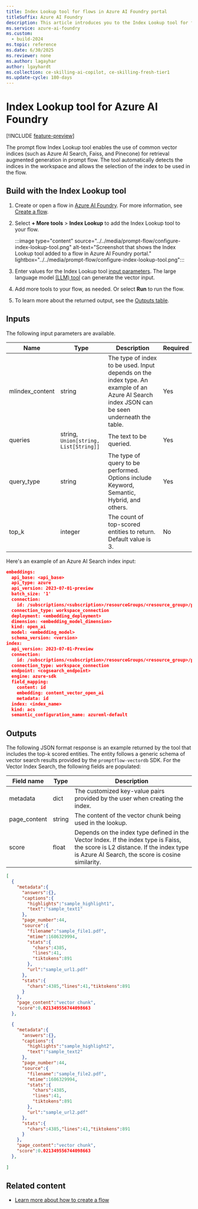 ```yaml
---
title: Index Lookup tool for flows in Azure AI Foundry portal
titleSuffix: Azure AI Foundry
description: This article introduces you to the Index Lookup tool for flows in Azure AI Foundry portal.
ms.service: azure-ai-foundry
ms.custom:
  - build-2024
ms.topic: reference
ms.date: 6/30/2025
ms.reviewer: none
ms.author: lagayhar
author: lgayhardt
ms.collection: ce-skilling-ai-copilot, ce-skilling-fresh-tier1
ms.update-cycle: 180-days
---
```


# Index Lookup tool for Azure AI Foundry

[!INCLUDE [feature-preview](../../includes/feature-preview.md)]

The prompt flow Index Lookup tool enables the use of common vector indices (such as Azure AI Search, Faiss, and Pinecone) for retrieval augmented generation in prompt flow. The tool automatically detects the indices in the workspace and allows the selection of the index to be used in the flow.

## Build with the Index Lookup tool

1. Create or open a flow in [Azure AI Foundry](https://ai.azure.com/?cid=learnDocs). For more information, see [Create a flow](../flow-develop.md).
1. Select **+ More tools** > **Index Lookup** to add the Index Lookup tool to your flow.

    :::image type="content" source="../../media/prompt-flow/configure-index-lookup-tool.png" alt-text="Screenshot that shows the Index Lookup tool added to a flow in Azure AI Foundry portal." lightbox="../../media/prompt-flow/configure-index-lookup-tool.png":::

1. Enter values for the Index Lookup tool [input parameters](#inputs). The large language model [(LLM) tool](llm-tool.md) can generate the vector input.
1. Add more tools to your flow, as needed. Or select **Run** to run the flow.
1. To learn more about the returned output, see the [Outputs table](#outputs).

## Inputs

The following input parameters are available.

| Name | Type | Description | Required |
| ---- | ---- | ----------- | -------- |
| mlindex_content | string | The type of index to be used. Input depends on the index type. An example of an Azure AI Search index JSON can be seen underneath the table. | Yes |
| queries | string, `Union[string, List[String]]` | The text to be queried.| Yes |
|query_type | string | The type of query to be performed. Options include Keyword, Semantic, Hybrid, and others.  | Yes |
| top_k | integer | The count of top-scored entities to return. Default value is 3. | No |

Here's an example of an Azure AI Search index input:

```json
embeddings:
  api_base: <api_base>
  api_type: azure
  api_version: 2023-07-01-preview
  batch_size: '1'
  connection:
    id: /subscriptions/<subscription>/resourceGroups/<resource_group>/providers/Microsoft.MachineLearningServices/workspaces/<workspace> /connections/<AOAI_connection>
  connection_type: workspace_connection
  deployment: <embedding_deployment>
  dimension: <embedding_model_dimension>
  kind: open_ai
  model: <embedding_model>
  schema_version: <version>
index:
  api_version: 2023-07-01-Preview
  connection:
    id: /subscriptions/<subscription>/resourceGroups/<resource_group>/providers/Microsoft.MachineLearningServices/workspaces/<workspace> /connections/<cogsearch_connection>
  connection_type: workspace_connection
  endpoint: <cogsearch_endpoint>
  engine: azure-sdk
  field_mapping:
    content: id
    embedding: content_vector_open_ai
    metadata: id
  index: <index_name>
  kind: acs
  semantic_configuration_name: azureml-default
```

## Outputs

The following JSON format response is an example returned by the tool that includes the top-k scored entities. The entity follows a generic schema of vector search results provided by the `promptflow-vectordb` SDK. For the Vector Index Search, the following fields are populated:

| Field name | Type | Description |
| ---- | ---- | ----------- |
| metadata | dict | The customized key-value pairs provided by the user when creating the index. |
| page_content | string | The content of the vector chunk being used in the lookup. |
| score | float | Depends on the index type defined in the Vector Index. If the index type is Faiss, the score is L2 distance. If the index type is Azure AI Search, the score is cosine similarity. |

```json
[
  {
    "metadata":{
      "answers":{},
      "captions":{
        "highlights":"sample_highlight1",
        "text":"sample_text1"
      },
      "page_number":44,
      "source":{
        "filename":"sample_file1.pdf",
        "mtime":1686329994,
        "stats":{
          "chars":4385,
          "lines":41,
          "tiktokens":891
        },
        "url":"sample_url1.pdf"
      },
      "stats":{
        "chars":4385,"lines":41,"tiktokens":891
      }
    },
    "page_content":"vector chunk",
    "score":0.021349556744098663
  },

  {
    "metadata":{
      "answers":{},
      "captions":{
        "highlights":"sample_highlight2",
        "text":"sample_text2"
      },
      "page_number":44,
      "source":{
        "filename":"sample_file2.pdf",
        "mtime":1686329994,
        "stats":{
          "chars":4385,
          "lines":41,
          "tiktokens":891
        },
        "url":"sample_url2.pdf"
      },
      "stats":{
        "chars":4385,"lines":41,"tiktokens":891
      }
    },
    "page_content":"vector chunk",
    "score":0.021349556744098663
  },
    
]

```

## Related content

- [Learn more about how to create a flow](../flow-develop.md)
